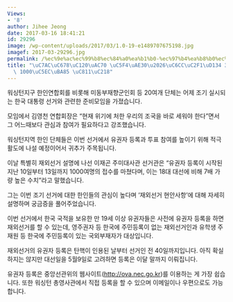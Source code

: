 ```yaml
---
Views:
- '8'
author: Jihee Jeong
date: 2017-03-16 18:41:21
id: 29296
image: /wp-content/uploads/2017/03/1.0-19-e1489707675198.jpg
imagef: 2017-03-29296.jpg
permalink: /%ec%9e%ac%ec%99%b8%ec%84%a0%ea%b1%b0-%ec%97%b4%ea%b8%b0%ec%9b%8c%ec%8b%b1%ed%84%b4-3%ec%9d%bc%ea%b0%84-1000%ec%97%ac%eb%aa%85-%ec%a0%91%ec%88%98/
title: "\uC7AC\uC678\uC120\uAC70 \uC5F4\uAE30\u2026\uC6CC\uC2F1\uD134 3\uC77C\uAC04\
  \ 1000\uC5EC\uBA85 \uC811\uC218"
---
```


워싱턴지구 한인연합회를 비롯해 미동부재향군인회 등 20여개 단체는 어제 조기 실시되는 한국 대통령 선거와 관련한 준비모임을 가졌습니다.

모임에서 김영천 연합회장은 “현재 위기에 처한 우리의 조국을 바로 세워야 한다”면서 그 어느때보다 관심과 참여가 필요하다고 강조했습니다.

워싱턴지역 한인 단체들은 이번 선거에서 유권자 등록과 투표 참여를 높이기 위해 적극 활도에 나설 예정이어서 귀추가 주목됩니다.

이날 특별히 재외선거 설명에 나선 이재곤 주미대사관 선거관은 “유권자 등록이 시작된 지난 10일부터 13일까지 1000여명의 접수를 마쳤다며, 이는 18대 대선에 비해 7배 가량 높은 수치”라고 말했습니다.

그는 이번 조기 선거에 대한 한인들의 관심이 높다며 ‘재외선거 현안사항’에 대해 자세히 설명하며 궁금증을 풀어주었습니다.

이번 선거에서 한국 국적을 보유한 만 19세 이상 유권자들은 사전에 유권자 등록을 하면 재외선거를 할 수 있는데, 영주권자 등 한국에 주민등록이 없는 재외선거인과 유학생 주재원 등 한국에 주민등록이 있는 국외부재자가 대상입니다.

재외선거의 유권자 등록은 탄핵이 인용된 날부터 선거인 전 40일까지입니다. 아직 확실하지는 않지만 대선일을 5월9일로 고려하면 등록은 이달 말까지 이뤄집니다.

유권자 등록은 중앙선관위의 웹사이트(<http://ova.nec.go.kr>)를 이용하는 게 가장 쉽습니다. 또한 워싱턴 총영사관에서 직접 등록을 할 수 있으며 이메일이나 우편으로도 가능합니다.